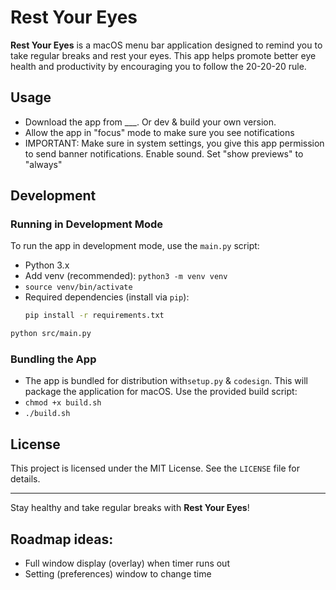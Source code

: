 # Rest Your Eyes

**Rest Your Eyes** is a macOS menu bar application designed to remind you to take regular breaks and rest your eyes. This app helps promote better eye health and productivity by encouraging you to follow the 20-20-20 rule.

## Usage
- Download the app from ___. Or dev & build your own version.
- Allow the app in "focus" mode to make sure you see notifications
- IMPORTANT: Make sure in system settings, you give this app permission to send banner notifications. Enable sound. Set "show previews" to "always"

## Development

### Running in Development Mode
To run the app in development mode, use the `main.py` script:

- Python 3.x
- Add venv (recommended): `python3 -m venv venv`
- `source venv/bin/activate`
- Required dependencies (install via `pip`):
  ```bash
  pip install -r requirements.txt
  ```

```bash
python src/main.py
```

### Bundling the App
- The app is bundled for distribution with`setup.py` & `codesign`. This will package the application for macOS. Use the provided build script:
- `chmod +x build.sh`
- `./build.sh`



## License
This project is licensed under the MIT License. See the `LICENSE` file for details.

---  
Stay healthy and take regular breaks with **Rest Your Eyes**!  


## Roadmap ideas:
- Full window display (overlay) when timer runs out
- Setting (preferences) window to change time